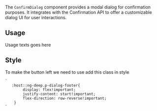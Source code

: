 The `ConfirmDialog` component provides a modal dialog for confirmation purposes. It integrates with the Confirmation API to offer a customizable dialog UI for user interactions.

## Usage

Usage texts goes here

## Style

To make the button left we need to use add this class in style

    `
       :host::ng-deep.p-dialog-footer{
            display: flex!important;
            justify-content: start!important;
            flex-direction: row-reverse!important;
        }
    `